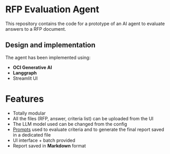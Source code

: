 # RFP Evaluation Agent
This repository contains the code for a prototype of an AI agent to evaluate
answers to a RFP document.

## Design and implementation
The agent has been implemented using:
* **OCI Generative AI**
* **Langgraph**
* Streamlit UI

# Features
* Totally modular
* All the files (RFP, answer, criteria list) can be uploaded from the UI
* The LLM model used can be changed from the config
* [Prompts](./prompts.py) used to evaluate criteria and to generate the final report saved in a dedicated file 
* UI interface + batch provided
* Report saved in **Markdown** format
